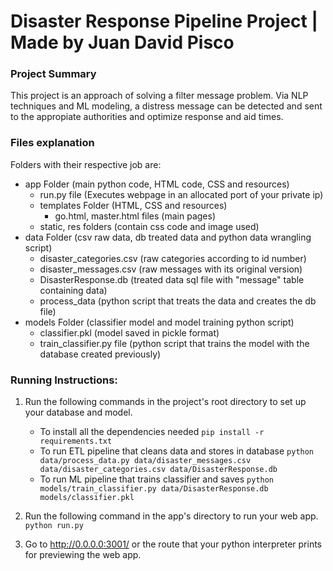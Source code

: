 # Disaster Response Pipeline Project | Made by Juan David Pisco

### Project Summary

This project is an approach of solving a filter message problem. Via NLP techniques and ML modeling, a distress message can be
detected and sent to the appropiate authorities and optimize response and aid times.  

### Files explanation

Folders with their respective job are:
* app Folder (main python code, HTML code, CSS and resources)
    * run.py file (Executes webpage in an allocated port of your private ip)
    * templates Folder (HTML, CSS and resources)
        * go.html, master.html files (main pages)
    * static, res folders (contain css code and image used)
* data Folder (csv raw data, db treated data and python data wrangling script)
    * disaster_categories.csv (raw categories according to id number)
    * disaster_messages.csv (raw messages with its original version)
    * DisasterResponse.db (treated data sql file with "message" table containing data)
    * process_data (python script that treats the data and creates the db file)
* models Folder (classifier model and model training python script)
    * classifier.pkl (model saved in pickle format)
    * train_classifier.py file (python script that trains the model with the database created previously)
    

### Running Instructions:
1. Run the following commands in the project's root directory to set up your database and model.

    - To install all the dependencies needed
        `pip install -r requirements.txt`
    - To run ETL pipeline that cleans data and stores in database
        `python data/process_data.py data/disaster_messages.csv data/disaster_categories.csv data/DisasterResponse.db`
    - To run ML pipeline that trains classifier and saves
        `python models/train_classifier.py data/DisasterResponse.db models/classifier.pkl`

2. Run the following command in the app's directory to run your web app.
    `python run.py`

3. Go to http://0.0.0.0:3001/ or the route that your python interpreter prints for previewing the web app.
